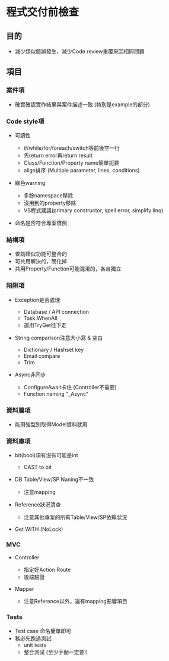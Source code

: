 # 程式交付前檢查

## 目的

- 減少類似錯誤發生，減少Code review重覆來回相同問題

## 項目

### 案件項

- 確實確認實作結果與案件描述一致 (特別是example的部分)

### Code style項

- 可讀性
  - if/while/for/foreach/switch等前後空一行
  - 先return error再return result
  - Class/Function/Property name簡單扼要
  - align排序 (Multiple parameter, lines, conditions)

- 綠色warning
  - 多餘namespace移除
  - 沒用到的property移除
  - VS程式建議(primary constructor, spell error, simplify linq)

- 命名是否符合專案慣例

### 結構項

- 查詢類似功能可整合的
- 可共用解決的，簡化掉
- 共用Property/Function可能混淆的，各自獨立

### 陷阱項

- Exception是否處理
  - Database / API connection
  - Task.WhenAll
  - 運用TryGet往下走

- String comparison注意大小寫 & 空白
  - Dictionary / Hashset key
  - Email compare
  - Trim

- Async非同步
  - ConfigureAwait卡住 (Controller不需要)
  - Function naming "_Async"

### 資料層項

- 能用強型別取得Model資料就用

### 資料庫項

- bit(bool)項有沒有可能是int
  - CAST to bit

- DB Table/View/SP Naning不一致
  - 注意mapping

- Reference狀況清查
  - 注意其他專案的所有Table/View/SP依賴狀況

- Get WITH (NoLock)

### MVC

- Controller
  - 指定好Action Route
  - 後端驗證

- Mapper
  - 注意Reference以外，還有mapping影響項目

### Tests

- Test case 命名簡單即可
- 務必先跑過測試
  - unit tests
  - 整合測試 (至少手動一定要!)